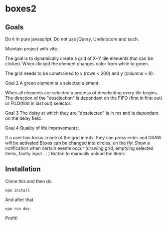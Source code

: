 # boxes2

## Goals

Do it in pure javascript. Do not use jQuery, Underscore and such.

Maintain project with vite.

The goal is to dynamically create a grid of X*Y tile elements that can be clicked. When clicked the element changes color from white to green.

The grid needs to be constrained to x (rows < 200) and y (columns < 8).

Goal 2
A green element is a selected element.

When all elements are selected a process of deselecting every tile begins. The direction of the "deselection" is dependant on the FIFO (first in first out) or FILO(first in last out) selector.

Goal 3
The delay at which they are "deselected" is in ms and is dependant on the delay field.

Goal 4
Quality of life improvements:

If a user has focus in one of the grid inputs, they can press enter and DRAW will be activated
Boxes can be changed into circles, on the fly!
Show a notification when certain events occur (drawing grid, emptying selected items, faulty input ... )
Button to manually unload the items

## Installation
Clone this and then do 
```
npm install
```

And after that 
```
npm run dev
```

Profit!
